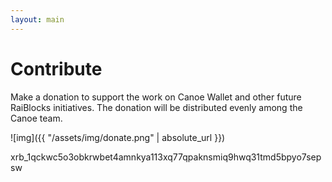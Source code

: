 ```yaml
---
layout: main
---
```


# Contribute 

Make a donation to support the work on Canoe Wallet and other future RaiBlocks initiatives. The donation will be distributed evenly among the Canoe team.

![img]({{ "/assets/img/donate.png" | absolute_url }})


<div>
xrb_1qckwc5o3obkrwbet4amnkya113xq77qpaknsmiq9hwq31tmd5bpyo7sepsw
</div>
